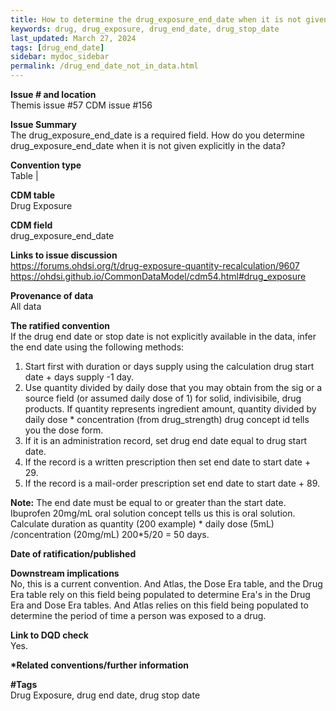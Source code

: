 ```yaml
---
title: How to determine the drug_exposure_end_date when it is not given explicitly in the data
keywords: drug, drug_exposure, drug_end_date, drug_stop_date
last_updated: March 27, 2024
tags: [drug_end_date]
sidebar: mydoc_sidebar
permalink: /drug_end_date_not_in_data.html
---
```


**Issue # and location**                           
Themis issue #57
CDM issue #156     

**Issue Summary**                            
The drug_exposure_end_date is a required field. How do you determine drug_exposure_end_date when it is not given explicitly in the data?                                                                                                                                                                               

**Convention type**                           
Table                                                                                                                                                                 |

**CDM table**                                
Drug Exposure                                                                                                             

**CDM field**                                 
drug_exposure_end_date                                                                                                                 

**Links to issue discussion**                 
https://forums.ohdsi.org/t/drug-exposure-quantity-recalculation/9607      
https://ohdsi.github.io/CommonDataModel/cdm54.html#drug_exposure                                                                                                        

**Provenance of data**                        
All data                    

**The ratified convention**                   
If the drug end date or stop date is not explicitly available in the data, infer the end date using the following methods:

1. Start first with duration or days supply using the calculation drug start date + days supply -1 day. 
2. Use quantity divided by daily dose that you may obtain from the sig or a source field (or assumed daily dose of 1) for solid, indivisibile, drug products. If quantity represents ingredient amount, quantity divided by daily dose * concentration (from drug_strength) drug concept id tells you the dose form. 
3. If it is an administration record, set drug end date equal to drug start date. 
4. If the record is a written prescription then set end date to start date + 29. 
5. If the record is a mail-order prescription set end date to start date + 89. 

**Note:** The end date must be equal to or greater than the start date. Ibuprofen 20mg/mL oral solution concept tells us this is oral solution. Calculate duration as quantity (200 example) * daily dose (5mL) /concentration (20mg/mL) 200*5/20 = 50 days.             

**Date of ratification/published**            
       
                                                                                                                                                                
**Downstream implications**                   
No, this is a current convention. And Atlas, the Dose Era table, and the Drug Era table rely on this field being populated to determine Era's in the Drug Era and Dose Era tables. And Atlas relies on this field being populated to determine the period of time a person was exposed to a drug.                                          

**Link to DQD check**                         
Yes. 

**\*Related conventions/further information** 
                                                      

**#Tags**                                     
Drug Exposure, drug end date, drug stop date       
